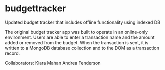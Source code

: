 # budgettracker

Updated budget tracker that includes offline functionality using indexed DB

The original budget tracker app was built to operate in an online-only environment. Users are able to enter a transaction name and the amount added or removed from the budget. When the transaction is sent, it is written to a MongoDB database collection and to the DOM as a transaction record.

Collaborators:
Kiara Mahan
Andrea Fenderson
